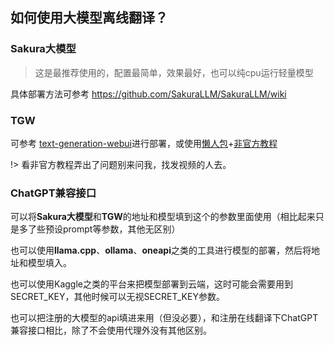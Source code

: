 ## 如何使用大模型离线翻译？

### Sakura大模型

> 这是最推荐使用的，配置最简单，效果最好，也可以纯cpu运行轻量模型

具体部署方法可参考 https://github.com/SakuraLLM/SakuraLLM/wiki

### TGW

可参考 [text-generation-webui](https://github.com/oobabooga/text-generation-webui)进行部署，或使用[懒人包](https://pan.baidu.com/s/1fe7iiHIAtoXW80Twsrv8Nw?pwd=pato)+[非官方教程](https://www.bilibili.com/video/BV1Te411U7me)

!> 看非官方教程弄出了问题别来问我，找发视频的人去。

### ChatGPT兼容接口

可以将**Sakura大模型**和**TGW**的地址和模型填到这个的参数里面使用（相比起来只是多了些预设prompt等参数，其他无区别）

也可以使用**llama.cpp**、**ollama**、**oneapi**之类的工具进行模型的部署，然后将地址和模型填入。

也可以使用Kaggle之类的平台来把模型部署到云端，这时可能会需要用到SECRET_KEY，其他时候可以无视SECRET_KEY参数。

也可以把注册的大模型的api填进来用（但没必要），和注册在线翻译下ChatGPT兼容接口相比，除了不会使用代理外没有其他区别。